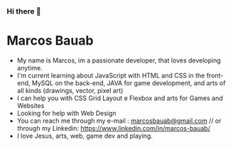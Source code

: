 ### Hi there 👋


# Marcos Bauab

- My name is Marcos, im a passionate developer, that loves developing anytime.
- I'm current learning about JavaScript with HTML and CSS in the front-end, MySQL on the back-end, JAVA for game development, and arts of all kinds (drawings, vector, pixel art)
- I can help you with CSS Grid Layout e Flexbox and arts for Games and Websites
- Looking for help with Web Design
- You can reach me through my e-mail : marcosbauab@gmail.com // or through my Linkedin: https://www.linkedin.com/in/marcos-bauab/
- I love Jesus, arts, web, game dev and playing.  

